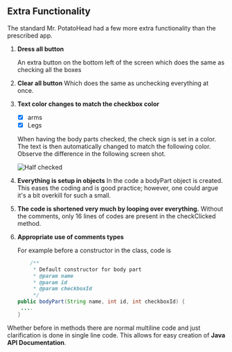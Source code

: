 ## Extra Functionality

The standard Mr. PotatoHead had a few more extra functionality than the prescribed app. 



1. **Dress all button**

   An extra button on the bottom left of the screen which does the same as checking all the boxes

2. **Clear all button**
   Which does the same as unchecking everything at once. 

3. **Text color changes to match the checkbox color**

   - [x] arms
   - [x] Legs

   When having the body parts checked, the check sign is set in a color. The text is then automatically changed to match the following color. Observe the difference in the following screen shot. 

   ![Half checked](https://github.com/artix15/Mr.-PotatoHead/blob/master/doc/vertical%20-%20few%20selected.png)

4. **Everything is setup in objects**
   In the code a bodyPart object is created. This eases the coding and is good practice; however, one could argue it's a bit overkill for such a small. 

5. **The code is shortened very much by looping over everything.**
   Without the comments, only 16 lines of codes are present in the checkClicked method.

6. **Appropriate use of comments types**

   For example before a constructor in the class, code is

   ```java
       /**
        * Default constructor for body part
        * @param name
        * @param id
        * @param checkboxId
        */
   public bodyPart(String name, int id, int checkboxId) {
    ....   
   }
   ```

Whether before in methods there are normal multiline code and just clarification is done in single line code. This allows for easy creation of **Java API Documentation**. 



